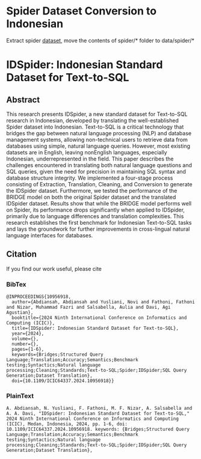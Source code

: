# Spider Dataset Conversion to Indonesian
Extract spider [dataset](https://github.com/mfazrinizar/mfazrinizar/releases/download/1.0.0/spider.zip), move the contents of spider/* folder to data/spider/* 

# IDSpider: Indonesian Standard Dataset for Text-to-SQL

## Abstract
This research presents IDSpider, a new standard dataset for Text-to-SQL research in Indonesian, developed by translating the well-established Spider dataset into Indonesian. Text-to-SQL is a critical technology that bridges the gap between natural language processing (NLP) and database management systems, allowing non-technical users to retrieve data from databases using simple, natural language queries. 
However, most existing datasets are in English, leaving nonEnglish languages, especially Indonesian, underrepresented in the field. 
This paper describes the challenges encountered in translating both natural language questions and SQL queries, given the need for precision in maintaining SQL syntax and database structure integrity. We implemented a four-stage process consisting of Extraction, Translation, Cleaning, and Conversion to generate the IDSpider dataset. 
Furthermore, we tested the performance of the BRIDGE model on both the original Spider dataset and the translated IDSpider dataset. Results show that while the BRIDGE model performs well on Spider, its performance drops significantly when applied to IDSpider, primarily due to language differences and translation complexities. 
This research establishes the first benchmark for Indonesian Text-to-SQL tasks and lays the groundwork for further improvements in cross-lingual natural language interfaces for databases.

## Citation

If you find our work useful, please cite

### BibTex
```
@INPROCEEDINGS{10956918,
  author={Abdiansah, Abdiansah and Yusliani, Novi and Fathoni, Fathoni and Nizar, Muhammad Fazri and Salsabella, Aulia and Davi, Agi Agustian},
  booktitle={2024 Ninth International Conference on Informatics and Computing (ICIC)}, 
  title={IDSpider: Indonesian Standard Dataset for Text-to-SQL}, 
  year={2024},
  volume={},
  number={},
  pages={1-6},
  keywords={Bridges;Structured Query Language;Translation;Accuracy;Semantics;Benchmark testing;Syntactics;Natural language processing;Cleaning;Standards;Text-to-SQL;Spider;IDSpider;SQL Query Generation;Dataset Translation},
  doi={10.1109/ICIC64337.2024.10956918}}
```

### PlainText
```
A. Abdiansah, N. Yusliani, F. Fathoni, M. F. Nizar, A. Salsabella and A. A. Davi, "IDSpider: Indonesian Standard Dataset for Text-to-SQL," 2024 Ninth International Conference on Informatics and Computing (ICIC), Medan, Indonesia, 2024, pp. 1-6, doi: 10.1109/ICIC64337.2024.10956918. keywords: {Bridges;Structured Query Language;Translation;Accuracy;Semantics;Benchmark testing;Syntactics;Natural language processing;Cleaning;Standards;Text-to-SQL;Spider;IDSpider;SQL Query Generation;Dataset Translation},
```

